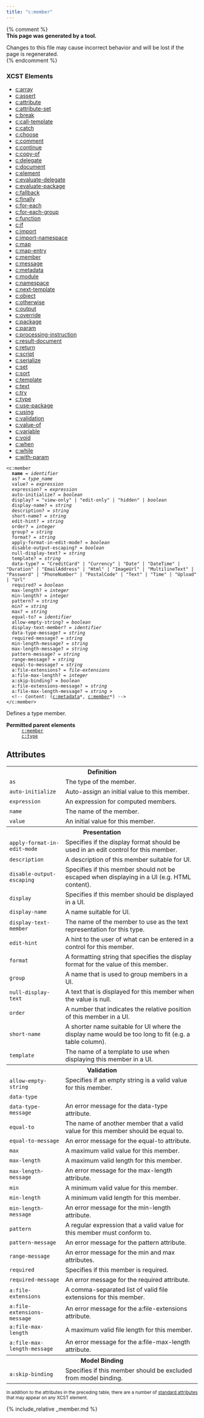 ```yaml
---
title: "c:member"
---
```


{% comment %}  
**This page was generated by a tool.**  

Changes to this file may cause incorrect behavior and will be lost if the page is
regenerated.  
{% endcomment %}

<nav role="navigation" class="browser">
   <div>
      <h3>XCST Elements</h3>
      <ul>
         <li><a href="array.html">c:array</a></li>
         <li><a href="assert.html">c:assert</a></li>
         <li><a href="attribute.html">c:attribute</a></li>
         <li><a href="attribute-set.html">c:attribute-set</a></li>
         <li><a href="break.html">c:break</a></li>
         <li><a href="call-template.html">c:call-template</a></li>
         <li><a href="catch.html">c:catch</a></li>
         <li><a href="choose.html">c:choose</a></li>
         <li><a href="comment.html">c:comment</a></li>
         <li><a href="continue.html">c:continue</a></li>
         <li><a href="copy-of.html">c:copy-of</a></li>
         <li><a href="delegate.html">c:delegate</a></li>
         <li><a href="document.html">c:document</a></li>
         <li><a href="element.html">c:element</a></li>
         <li><a href="evaluate-delegate.html">c:evaluate-delegate</a></li>
         <li><a href="evaluate-package.html">c:evaluate-package</a></li>
         <li><a href="fallback.html">c:fallback</a></li>
         <li><a href="finally.html">c:finally</a></li>
         <li><a href="for-each.html">c:for-each</a></li>
         <li><a href="for-each-group.html">c:for-each-group</a></li>
         <li><a href="function.html">c:function</a></li>
         <li><a href="if.html">c:if</a></li>
         <li><a href="import.html">c:import</a></li>
         <li><a href="import-namespace.html">c:import-namespace</a></li>
         <li><a href="map.html">c:map</a></li>
         <li><a href="map-entry.html">c:map-entry</a></li>
         <li><a href="member.html" class="active">c:member</a></li>
         <li><a href="message.html">c:message</a></li>
         <li><a href="metadata.html">c:metadata</a></li>
         <li><a href="module.html">c:module</a></li>
         <li><a href="namespace.html">c:namespace</a></li>
         <li><a href="next-template.html">c:next-template</a></li>
         <li><a href="object.html">c:object</a></li>
         <li><a href="otherwise.html">c:otherwise</a></li>
         <li><a href="output.html">c:output</a></li>
         <li><a href="override.html">c:override</a></li>
         <li><a href="package.html">c:package</a></li>
         <li><a href="param.html">c:param</a></li>
         <li><a href="processing-instruction.html">c:processing-instruction</a></li>
         <li><a href="result-document.html">c:result-document</a></li>
         <li><a href="return.html">c:return</a></li>
         <li><a href="script.html">c:script</a></li>
         <li><a href="serialize.html">c:serialize</a></li>
         <li><a href="set.html">c:set</a></li>
         <li><a href="sort.html">c:sort</a></li>
         <li><a href="template.html">c:template</a></li>
         <li><a href="text.html">c:text</a></li>
         <li><a href="try.html">c:try</a></li>
         <li><a href="type.html">c:type</a></li>
         <li><a href="use-package.html">c:use-package</a></li>
         <li><a href="using.html">c:using</a></li>
         <li><a href="validation.html">c:validation</a></li>
         <li><a href="value-of.html">c:value-of</a></li>
         <li><a href="variable.html">c:variable</a></li>
         <li><a href="void.html">c:void</a></li>
         <li><a href="when.html">c:when</a></li>
         <li><a href="while.html">c:while</a></li>
         <li><a href="with-param.html">c:with-param</a></li>
      </ul>
   </div>
</nav>
<div class="ref-element-syntax language-xml highlighter-rouge"><pre class="highlight"><code><span class="nt">&lt;c:member</span>
  <b>name</b> = <i title="Identifier.">identifier</i>
  <span>as</span>? = <i title="Type name.">type_name</i>
  <span>value</span>? = <i title="Expression.">expression</i>
  <span>expression</span>? = <i title="Expression.">expression</i>
  <span>auto-initialize</span>? = <i title="One of the values &#34;yes&#34;, &#34;no&#34;, &#34;true&#34;, &#34;false&#34;, &#34;1&#34; or &#34;0&#34;.">boolean</i>
  <span>display</span>? = <span><span class="s" title="Indicates that this member should only be displayed in a viewing UI.">"view-only"</span> | <span class="s" title="Indicates that this member should only be displayed in an editing UI.">"edit-only"</span> | <span class="s" title="Indicates that this member should only be displayed in an editing UI as a hidden field.">"hidden"</span> | <i title="One of the values &#34;yes&#34;, &#34;no&#34;, &#34;true&#34;, &#34;false&#34;, &#34;1&#34; or &#34;0&#34;.">boolean</i></span>
  <span>display-name</span>? = <i>string</i>
  <span>description</span>? = <i>string</i>
  <span>short-name</span>? = <i>string</i>
  <span>edit-hint</span>? = <i>string</i>
  <span>order</span>? = <i>integer</i>
  <span>group</span>? = <i>string</i>
  <span>format</span>? = <i>string</i>
  <span>apply-format-in-edit-mode</span>? = <i title="One of the values &#34;yes&#34;, &#34;no&#34;, &#34;true&#34;, &#34;false&#34;, &#34;1&#34; or &#34;0&#34;.">boolean</i>
  <span>disable-output-escaping</span>? = <i title="One of the values &#34;yes&#34;, &#34;no&#34;, &#34;true&#34;, &#34;false&#34;, &#34;1&#34; or &#34;0&#34;.">boolean</i>
  <span>null-display-text</span>? = <i>string</i>
  <span>template</span>? = <i>string</i>
  <span>data-type</span>? = <span><span class="s">"CreditCard"</span> | <span class="s">"Currency"</span> | <span class="s">"Date"</span> | <span class="s">"DateTime"</span> | <span class="s">"Duration"</span> | <span class="s">"EmailAddress"</span> | <span class="s">"Html"</span> | <span class="s">"ImageUrl"</span> | <span class="s">"MultilineText"</span> | <span class="s">"Password"</span> | <span class="s">"PhoneNumber"</span> | <span class="s">"PostalCode"</span> | <span class="s">"Text"</span> | <span class="s">"Time"</span> | <span class="s">"Upload"</span> | <span class="s">"Url"</span></span>
  <span>required</span>? = <i title="One of the values &#34;yes&#34;, &#34;no&#34;, &#34;true&#34;, &#34;false&#34;, &#34;1&#34; or &#34;0&#34;.">boolean</i>
  <span>max-length</span>? = <i>integer</i>
  <span>min-length</span>? = <i>integer</i>
  <span>pattern</span>? = <i>string</i>
  <span>min</span>? = <i>string</i>
  <span>max</span>? = <i>string</i>
  <span>equal-to</span>? = <i title="Identifier.">identifier</i>
  <span>allow-empty-string</span>? = <i title="One of the values &#34;yes&#34;, &#34;no&#34;, &#34;true&#34;, &#34;false&#34;, &#34;1&#34; or &#34;0&#34;.">boolean</i>
  <span>display-text-member</span>? = <i title="Identifier.">identifier</i>
  <span>data-type-message</span>? = <i>string</i>
  <span>required-message</span>? = <i>string</i>
  <span>min-length-message</span>? = <i>string</i>
  <span>max-length-message</span>? = <i>string</i>
  <span>pattern-message</span>? = <i>string</i>
  <span>range-message</span>? = <i>string</i>
  <span>equal-to-message</span>? = <i>string</i>
  <span>a:file-extensions</span>? = <i>file-extensions</i>
  <span>a:file-max-length</span>? = <i>integer</i>
  <span>a:skip-binding</span>? = <i title="One of the values &#34;yes&#34;, &#34;no&#34;, &#34;true&#34;, &#34;false&#34;, &#34;1&#34; or &#34;0&#34;.">boolean</i>
  <span>a:file-extensions-message</span>? = <i>string</i>
  <span>a:file-max-length-message</span>? = <i>string</i> &gt;
  &lt;!-- Content: (<span><a href="metadata.html">c:metadata</a>*</span>, <span><span><a href="member.html">c:member</a>*</span></span>) --&gt;
<span class="nt">&lt;/c:member&gt;</span></code></pre></div>
<p>Defines a type member.</p>
<dl>
   <dt><b>Permitted parent elements</b></dt>
   <dd><a href="member.html"><code>c:member</code></a></dd>
   <dd><a href="type.html"><code>c:type</code></a></dd>
</dl>
<h2 id="attributes">Attributes</h2>
<div class="table-responsive">
   <table class="ref-attribs">
      <tr>
         <th colspan="2">Definition</th>
      </tr>
      <tr>
         <td><code>as</code></td>
         <td>The type of the member.</td>
      </tr>
      <tr>
         <td><code>auto-initialize</code></td>
         <td>Auto-assign an initial value to this member.</td>
      </tr>
      <tr>
         <td><code>expression</code></td>
         <td>An expression for computed members.</td>
      </tr>
      <tr>
         <td><code>name</code></td>
         <td>The name of the member.</td>
      </tr>
      <tr>
         <td><code>value</code></td>
         <td>An initial value for this member.</td>
      </tr>
      <tr>
         <th colspan="2">Presentation</th>
      </tr>
      <tr>
         <td><code>apply-format-in-edit-mode</code></td>
         <td>Specifies if the display format should be used in an edit control for this member.</td>
      </tr>
      <tr>
         <td><code>description</code></td>
         <td>A description of this member suitable for UI.</td>
      </tr>
      <tr>
         <td><code>disable-output-escaping</code></td>
         <td>Specifies if this member should not be escaped when displaying in a UI (e.g. HTML
            content).
         </td>
      </tr>
      <tr>
         <td><code>display</code></td>
         <td>Specifies if this member should be displayed in a UI.</td>
      </tr>
      <tr>
         <td><code>display-name</code></td>
         <td>A name suitable for UI.</td>
      </tr>
      <tr>
         <td><code>display-text-member</code></td>
         <td>The name of the member to use as the text representation for this type.</td>
      </tr>
      <tr>
         <td><code>edit-hint</code></td>
         <td>A hint to the user of what can be entered in a control for this member.</td>
      </tr>
      <tr>
         <td><code>format</code></td>
         <td>A formatting string that specifies the display format for the value of this member.</td>
      </tr>
      <tr>
         <td><code>group</code></td>
         <td>A name that is used to group members in a UI.</td>
      </tr>
      <tr>
         <td><code>null-display-text</code></td>
         <td>A text that is displayed for this member when the value is null.</td>
      </tr>
      <tr>
         <td><code>order</code></td>
         <td>A number that indicates the relative position of this member in a UI.</td>
      </tr>
      <tr>
         <td><code>short-name</code></td>
         <td>A shorter name suitable for UI where the display name would be too long to fit (e.g.
            a table column).
         </td>
      </tr>
      <tr>
         <td><code>template</code></td>
         <td>The name of a template to use when displaying this member in a UI.</td>
      </tr>
      <tr>
         <th colspan="2">Validation</th>
      </tr>
      <tr>
         <td><code>allow-empty-string</code></td>
         <td>Specifies if an empty string is a valid value for this member.</td>
      </tr>
      <tr>
         <td><code>data-type</code></td>
         <td></td>
      </tr>
      <tr>
         <td><code>data-type-message</code></td>
         <td>An error message for the data-type attribute.</td>
      </tr>
      <tr>
         <td><code>equal-to</code></td>
         <td>The name of another member that a valid value for this member should be equal to.</td>
      </tr>
      <tr>
         <td><code>equal-to-message</code></td>
         <td>An error message for the equal-to attribute.</td>
      </tr>
      <tr>
         <td><code>max</code></td>
         <td>A maximum valid value for this member.</td>
      </tr>
      <tr>
         <td><code>max-length</code></td>
         <td>A maximum valid length for this member.</td>
      </tr>
      <tr>
         <td><code>max-length-message</code></td>
         <td>An error message for the max-length attribute.</td>
      </tr>
      <tr>
         <td><code>min</code></td>
         <td>A minimum valid value for this member.</td>
      </tr>
      <tr>
         <td><code>min-length</code></td>
         <td>A minimum valid length for this member.</td>
      </tr>
      <tr>
         <td><code>min-length-message</code></td>
         <td>An error message for the min-length attribute.</td>
      </tr>
      <tr>
         <td><code>pattern</code></td>
         <td>A regular expression that a valid value for this member must conform to.</td>
      </tr>
      <tr>
         <td><code>pattern-message</code></td>
         <td>An error message for the pattern attribute.</td>
      </tr>
      <tr>
         <td><code>range-message</code></td>
         <td>An error message for the min and max attributes.</td>
      </tr>
      <tr>
         <td><code>required</code></td>
         <td>Specifies if this member is required.</td>
      </tr>
      <tr>
         <td><code>required-message</code></td>
         <td>An error message for the required attribute.</td>
      </tr>
      <tr>
         <td><code>a:file-extensions</code></td>
         <td>A comma-separated list of valid file extensions for this member.</td>
      </tr>
      <tr>
         <td><code>a:file-extensions-message</code></td>
         <td>An error message for the a:file-extensions attribute.</td>
      </tr>
      <tr>
         <td><code>a:file-max-length</code></td>
         <td>A maximum valid file length for this member.</td>
      </tr>
      <tr>
         <td><code>a:file-max-length-message</code></td>
         <td>An error message for the a:file-max-length attribute.</td>
      </tr>
      <tr>
         <th colspan="2">Model Binding</th>
      </tr>
      <tr>
         <td><code>a:skip-binding</code></td>
         <td>Specifies if this member should be excluded from model binding.</td>
      </tr>
   </table>
</div>
<p><small>
      In addition to the attributes in the preceding table, there are a number of <a href="../docs/standard-attributes.html">standard attributes</a> that may appear on any XCST element.
      </small></p>

{% include_relative _member.md %}
